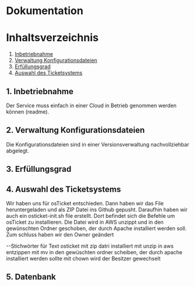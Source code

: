 # Dokumentation

# Inhaltsverzeichnis
1. [Inbetriebnahme](#inbetriebnahme)
2. [Verwaltung Konfigurationsdateien](#verwaltung-konfigurationsdateien) 
3. [Erfüllungsgrad](#3-erfüllungsgrad)
4. [Auswahl des Ticketsystems](#4-auswahl-des-ticketsystems)

## 1. Inbetriebnahme
Der Service muss einfach in einer Cloud in Betrieb genommen werden können (readme).

## 2. Verwaltung Konfigurationsdateien
Die Konfigurationsdateien sind in einer Versionsverwaltung nachvollziehbar abgelegt.

## 3. Erfüllungsgrad

## 4. **Auswahl des Ticketsystems**
Wir haben uns für osTicket entschieden.
Dann haben wir das File heruntergeladen und als ZIP Datei ins Github gepusht.
Daraufhin haben wir auch ein osticket-init.sh file erstellt. Dort befindet sich die Befehle um
osTicket zu installieren. Die Datei wird in AWS unzippt und in den gewünschten Ordner geschoben,
der durch Apache installiert werden soll. Zum schluss haben wir den Owner geändert

--Stichwörter für Text
osticket mit zip datri installiert
mit unzip in aws entzippen
mit mv in den gewüschten ordner scheiben, der durch apache installiert werden sollte
mit chown wird der Besitzer gewechselt

## 5. Datenbank